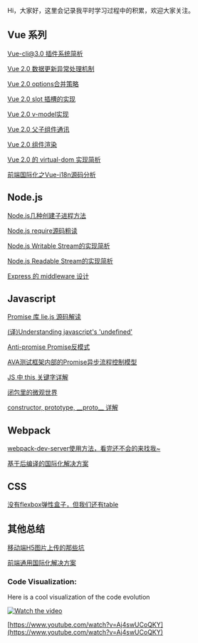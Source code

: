 Hi，大家好，这里会记录我平时学习过程中的积累，欢迎大家关注。

## Vue 系列

[Vue-cli@3.0 插件系统简析](https://github.com/CommanderXL/biu-blog/issues/23)

[Vue 2.0 数据更新异常处理机制](https://github.com/CommanderXL/biu-blog/issues/22)

[Vue 2.0 options合并策略](https://github.com/CommanderXL/biu-blog/issues/20)

[Vue 2.0 slot 插槽的实现](https://github.com/CommanderXL/biu-blog/issues/19)

[Vue 2.0 v-model实现](https://github.com/CommanderXL/biu-blog/issues/18)

[Vue 2.0 父子组件通讯](https://github.com/CommanderXL/biu-blog/issues/17)

[Vue 2.0 组件渲染](https://github.com/CommanderXL/biu-blog/issues/16)

[Vue 2.0 的 virtual-dom 实现简析](https://github.com/CommanderXL/biu-blog/issues/15)

[前端国际化之Vue-i18n源码分析](https://github.com/CommanderXL/biu-blog/issues/11)


## Node.js 

[Node.js几种创建子进程方法](https://github.com/CommanderXL/biu-blog/issues/25)

[Node.js require源码粗读](https://github.com/CommanderXL/biu-blog/issues/24)

[Node.js Writable Stream的实现简析](https://github.com/CommanderXL/biu-blog/issues/9)

[Node.js Readable Stream的实现简析](https://github.com/CommanderXL/biu-blog/issues/8)

[Express 的 middleware 设计](https://github.com/CommanderXL/biu-blog/issues/5)

## Javascript

[Promise 库 lie.js 源码解读](https://github.com/CommanderXL/biu-blog/issues/26)

[(译)Understanding javascript's 'undefined'](https://github.com/CommanderXL/biu-blog/issues/13)

[Anti-promise Promise反模式](https://github.com/CommanderXL/biu-blog/issues/12)

[AVA测试框架内部的Promise异步流程控制模型](https://github.com/CommanderXL/biu-blog/issues/10)

[JS 中 this 关键字详解](https://github.com/CommanderXL/biu-blog/issues/3)

[闭包里的微观世界](https://github.com/CommanderXL/biu-blog/issues/2)

[constructor, prototype, \_\_proto\_\_ 详解](https://github.com/CommanderXL/biu-blog/issues/1)


## Webpack

[webpack-dev-server使用方法，看完还不会的来找我~](https://github.com/CommanderXL/biu-blog/issues/7)

[基于后编译的国际化解决方案](https://juejin.im/post/5b47148c518825196b01ca3a)

## CSS

[没有flexbox弹性盒子，但我们还有table](https://github.com/CommanderXL/biu-blog/issues/4)

## 其他总结

[移动端H5图片上传的那些坑](https://github.com/CommanderXL/biu-blog/issues/6)

[前端通用国际化解决方案](https://github.com/CommanderXL/biu-blog/issues/14)
### Code Visualization:

Here is a cool visualization of the code evolution

 [![Watch the video](https://img.youtube.com/vi/Aj4swUCoQKY/0.jpg)](https://www.youtube.com/watch?v=Aj4swUCoQKY)

 [https://www.youtube.com/watch?v=Aj4swUCoQKY](https://www.youtube.com/watch?v=Aj4swUCoQKY)

